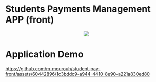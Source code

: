 # Students Payments Management APP (front)

<center style="text-align: center;"><img src="https://github.com/m-mourouh/student-pay-front/assets/60442896/c59ff6db-a0a0-490c-b475-843fc2a584d7"/></center>

# Application Demo

https://github.com/m-mourouh/student-pay-front/assets/60442896/1c3bddc9-a944-4410-8e90-a221a830ed80



